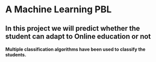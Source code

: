 # A Machine Learning PBL 

## In this project we will predict whether the student can adapt to Online education or not

#### Multiple classification algorithms have been used to classify the students.
